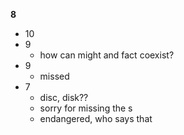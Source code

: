 **8**

- 10
- 9
	- how can might and fact coexist?
- 9
	- missed
- 7
	- disc, disk??
	- sorry for missing the s
	- endangered, who says that